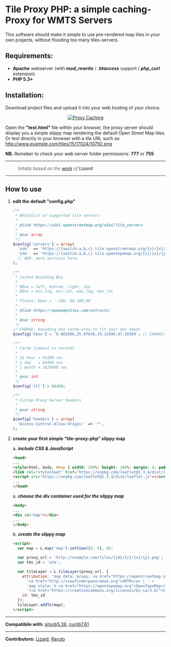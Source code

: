 # Tile Proxy PHP: a simple caching-Proxy for WMTS Servers

This software should make it simple to use pre-rendered map tiles in your own projects, without flooding too many tiles-servers.

## Requirements:

- **Apache** webserver (with **_mod_rewrite_** / **_.htaccess_** support / **_php_curl_** extension)
- **PHP 5.3+**

## Installation:

Download project files and upload it into your web hosting of your choice.

<p align="center">
    <a href="https://raruto.github.io" rel="nofollow"><img src="https://raruto.github.io/img/proxy-caching.jpg" alt="Proxy Caching" /></a>
</p>

Open the **"test.html"** file within your browser, the proxy server should display you a simple slippy map rendering the default Open Street Map tiles.
Or test directly  in your browser with a tile URL such as: http://www.example.com/tiles/15/17024/10792.png

**NB.** Remeber to check your web server folder permissions: **777** or **755**

---

> _Initally based on the [work](https://wiki.openstreetmap.org/wiki/ProxySimplePHP) of **Lizard**_

---

## How to use

1. **edit the default "config.php"**

    ```php
    /**
     * Whitelist of supported tile servers
     *
     * @link https://wiki.openstreetmap.org/wiki/Tile_servers
     *
     * @var array
     */
    $config['servers'] = array(
      'osm'  => 'https://{switch:a,b,c}.tile.openstreetmap.org/{z}/{x}/{y}.png',
      'otm'  => 'https://{switch:a,b,c}.tile.opentopomap.org/{z}/{x}/{y}.png',
      // ADD: more services here.
    );

    /**
     * Cached Bounding Box
     *
     * BBox = left, bottom, right, top
     * BBox = min_lng, min_lat, max_lng, max_lat
     *
     * Planet: bbox = '-180,-90,180,90'
     *
     * @link https://openmaptiles.com/extracts/
     *
     * @var string
     */
    // CHANGE: bounding box cache-area to fit your own needs
    $config['bbox'] = '6.602696,35.07638,19.12499,47.10169'; // CHANGE: bbox tiles (Italy) are cached, others are proxied!

    /**
     * Cache timeout in seconds
     *
     * 12 hour = 43200 sec
     * 1 day   = 86400 sec
     * 1 month = 2629800 sec
     *
     * @var int
     */
    $config['ttl'] = 86400;

    /**
     * Custom Proxy Server headers
     *
     * @var string
     */
    $config['headers'] = array(
      'Access-Control-Allow-Origin:' => '*',
    );
    ```

2. **create your first simple “tile-proxy-php” slippy map**

    a. **_include CSS & JavaScript_**
    ```html
    <head>
    ...
    <style>html, body, #map { width: 100%; height: 100%; margin: 0; padding: 0; }</style>
    <link rel="stylesheet" href="https://unpkg.com/leaflet@1.3.4/dist/leaflet.css" />
    <script src="https://unpkg.com/leaflet@1.3.4/dist/leaflet.js"></script>
    ...
    </head>
    ```

    a. **_choose the div container used for the slippy map_**
    ```html
    <body>
    ...
    <div id="map"></div>
    ...
    </body>
    ```
    b. **_create the slippy map_**
    ```html
    <script>
      var map = L.map('map').setView([0, 0], 0);

      var proxy_url = 'http://example.com/tiles/{id}/{z}/{x}/{y}.png'; // CHANGE: "http://example.com/tiles" to fit your own needs
      var tms_id = 'otm';

      var tileLayer = L.tileLayer(proxy_url, {
        attribution: 'map data: &copy; <a href="https://openstreetmap.org/copyright">OpenStreetMap</a> contributors, ' +
          '<a href="http://viewfinderpanoramas.org">SRTM</a> | ' +
          'map style: © <a href="https://opentopomap.org">OpenTopoMap</a> ' +
          '(<a href="https://creativecommons.org/licenses/by-sa/3.0/">CC-BY-SA</a>), ',
        id: tms_id
      });
      tileLayer.addTo(map);
    </script>
    ```
---

**Compatibile with:** php@5.38, curl@7.61

---

**Contributors:** [Lizard](https://wiki.openstreetmap.org/wiki/User:Lizard), [Raruto](https://github.com/Raruto/tile-proxy-php)
